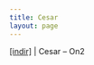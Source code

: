 ```yaml
---
title: Cesar
layout: page
---
```


<a href="https://cloud.mail.ru/public/d7c3023486da/Cesar%20-%20ON2" target="_blank">[indir]</a>   |   Cesar &#8211; On2